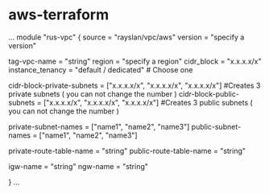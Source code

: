 # aws-terraform
...
module "rus-vpc" {
  source = "rayslan/vpc/aws"
  version = "specify a version"

  tag-vpc-name     = "string"
  region           = "specify a region"
  cidr_block       = "x.x.x.x/x"
  instance_tenancy = "default / dedicated" # Choose one

  cidr-block-private-subnets = ["x.x.x.x/x", "x.x.x.x/x", "x.x.x.x/x"] #Creates 3 private subnets ( you can not change the number )
  cidr-block-public-subnets  = ["x.x.x.x/x", "x.x.x.x/x", "x.x.x.x/x"] #Creates 3 public subnets ( you can not change the number )

  private-subnet-names = ["name1", "name2", "name3"]
  public-subnet-names  = ["name1", "name2", "name3"]

  private-route-table-name = "string"
  public-route-table-name  = "string"

  igw-name = "string"
  ngw-name = "string"

}
...
